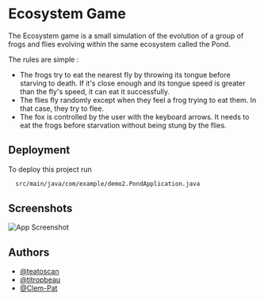 
# Ecosystem Game

The Ecosystem game is a small simulation of the evolution of a group of frogs and flies evolving within the same ecosystem called the Pond. 

The rules are simple : 
- The frogs try to eat the nearest fly by throwing its tongue before starving to death. If it's close enough and its tongue speed is greater than the fly's speed, it can eat it successfully. 
- The flies fly randomly except when they feel a frog trying to eat them. In that case, they try to flee. 
- The fox is controlled by the user with the keyboard arrows. It needs to eat the frogs before starvation without being stung by the flies. 


## Deployment

To deploy this project run

```bash
  src/main/java/com/example/demo2.PondApplication.java
```


## Screenshots

![App Screenshot](https://github.com/Clem-Pat/EcosystemProject/tree/main/src/main/resources/com/example/demo2/PondScreenShot.png)


## Authors

- [@teatoscan](https://www.github.com/teatoscan)
- [@titropbeau](https://www.github.com/titropbeau)
- [@Clem-Pat](https://www.github.com/Clem-Pat)

